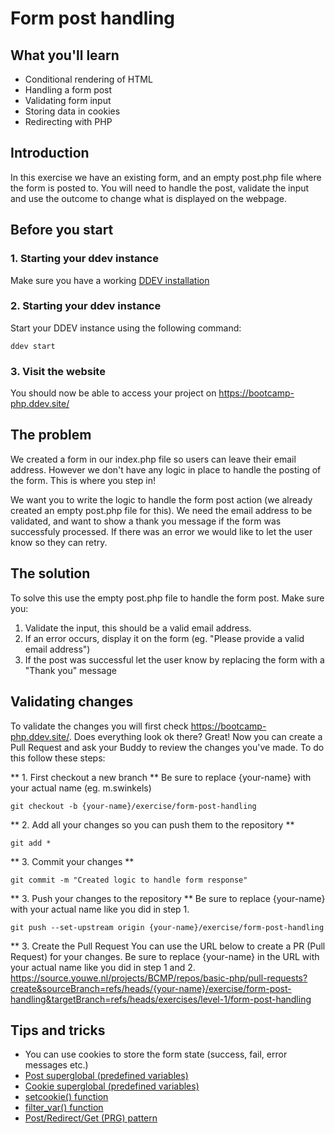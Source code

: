 # Form post handling

## What you'll learn
* Conditional rendering of HTML
* Handling a form post
* Validating form input
* Storing data in cookies
* Redirecting with PHP

## Introduction
In this exercise we have an existing form, and an empty post.php file where the form is posted to. You will need to handle the post, validate the input and use the outcome to change what is displayed on the webpage.

## Before you start

### 1. Starting your ddev instance
Make sure you have a working [DDEV installation](https://ddev.readthedocs.io/en/stable/)

### 2. Starting your ddev instance
Start your DDEV instance using the following command:
```shell
ddev start
```

### 3. Visit the website
You should now be able to access your project on https://bootcamp-php.ddev.site/

## The problem
We created a form in our index.php file so users can leave their email address. However we don't have any logic in place to handle the posting of the form. This is where you step in!

We want you to write the logic to handle the form post action (we already created an empty post.php file for this). We need the email address to be validated, and want to show a thank you message if the form was successfuly processed.
If there was an error we would like to let the user know so they can retry.

## The solution
To solve this use the empty post.php file to handle the form post. Make sure you:
1. Validate the input, this should be a valid email address.
2. If an error occurs, display it on the form (eg. "Please provide a valid email address")
3. If the post was successful let the user know by replacing the form with a "Thank you" message

## Validating changes
To validate the changes you will first check https://bootcamp-php.ddev.site/. Does everything look ok there? Great! Now you can create a Pull Request and ask your Buddy to review the changes you've made. To do this follow these steps:

** 1. First checkout a new branch **
Be sure to replace {your-name} with your actual name (eg. m.swinkels)
```shell
git checkout -b {your-name}/exercise/form-post-handling
```

** 2. Add all your changes so you can push them to the repository **
```shell
git add *
```

** 3. Commit your changes **
```shell
git commit -m "Created logic to handle form response"
```

** 3. Push your changes to the repository **
Be sure to replace {your-name} with your actual name like you did in step 1.
```shell
git push --set-upstream origin {your-name}/exercise/form-post-handling
```

** 3. Create the Pull Request
You can use the URL below to create a PR (Pull Request) for your changes. Be sure to replace {your-name} in the URL with your actual name like you did in step 1 and 2.
https://source.youwe.nl/projects/BCMP/repos/basic-php/pull-requests?create&sourceBranch=refs/heads/{your-name}/exercise/form-post-handling&targetBranch=refs/heads/exercises/level-1/form-post-handling

## Tips and tricks
* You can use cookies to store the form state (success, fail, error messages etc.)
* [Post superglobal (predefined variables)](https://www.php.net/manual/en/reserved.variables.post.php)
* [Cookie superglobal (predefined variables)](https://www.php.net/manual/en/reserved.variables.cookies.php)
* [setcookie() function](https://www.php.net/manual/en/function.setcookie)
* [filter_var() function](https://www.php.net/manual/en/function.filter-var)
* [Post/Redirect/Get (PRG) pattern](https://www.geeksforgeeks.org/post-redirect-get-prg-design-pattern/)

